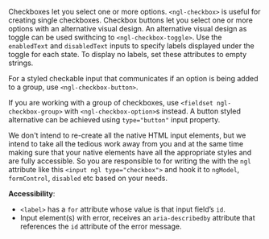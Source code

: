 Checkboxes let you select one or more options. `<ngl-checkbox>` is useful for creating single checkboxes. Checkbox buttons let you select one or more options with an alternative visual design.
An alternative visual design as toggle can be used swithcing to `<ngl-checkbox-toggle>`. Use the `enabledText` and `disabledText` inputs to specify labels displayed under the toggle for each state. To display no labels, set these attributes to empty strings.

For a styled checkable input that communicates if an option is being added to a group, use `<ngl-checkbox-button>`. 

If you are working with a group of checkboxes, use `<fieldset ngl-checkbox-group>` with `<ngl-checkbox-option>`s instead. A button styled alternative can be achieved using `type="button"` input property.

We don't intend to re-create all the native HTML input elements, but we intend to take all the tedious work away from you and at the same time making sure that your native elements have all the appropriate styles and are fully accessible. So you are responsible to for writing the with the `ngl` attribute like this `<input ngl type="checkbox">` and hook it to `ngModel`, `formControl`, `disabled` etc based on your needs.

**Accessibility**:

  * `<label>` has a `for` attribute whose value is that input field’s `id`.
  * Input element(s) with error, receives an `aria-describedby` attribute that references the `id` attribute of the error message.
